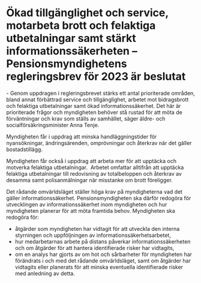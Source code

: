 # Ökad tillgänglighet och service, motarbeta brott och felaktiga utbetalningar samt stärkt informationssäkerheten – Pensionsmyndighetens regleringsbrev för 2023 är beslutat

\- Genom uppdragen i regleringsbrevet stärks ett antal prioriterade områden, bland annat förbättrad service och tillgänglighet, arbetet mot bidragsbrott och felaktiga utbetalningar samt ökad informationssäkerhet. Det här är prioriterade frågor och myndigheten behöver stå rustad för att möta de förväntningar och krav som ställs av samhället, säger äldre\- och socialförsäkringsminister Anna Tenje.

Myndigheten får i uppdrag att minska handläggningstider för nyansökningar, ändringsärenden, omprövningar och återkrav när det gäller bostadstillägg.

Myndigheten får också i uppdrag att arbeta mer för att upptäcka och motverka felaktiga utbetalningar.  Arbetet omfattar alltifrån att upptäcka felaktiga utbetalningar till redovisning av totalbeloppen och återkrav av desamma samt polisanmälningar när misstanke om brott föreligger.

Det rådande omvärldsläget ställer höga krav på myndigheterna vad det gäller informationssäkerhet. Pensionsmyndigheten ska därför redogöra för utvecklingen av informationssäkerhet inom myndigheten och hur myndigheten planerar för att möta framtida behov. Myndigheten ska redogöra för:

* åtgärder som myndigheten har vidtagit för att utveckla den interna styrningen och uppföljningen av informationssäkerhetsarbetet,
* hur medarbetarnas arbete på distans påverkar informationssäkerheten och om åtgärder för att hantera identifierade risker har vidtagits,
* om en analys har gjorts av om hot och sårbarheter för myndigheten har förändrats i och med det rådande omvärldsläget, samt om åtgärder har vidtagits eller planerats för att minska eventuella identifierade risker med anledning av detta.
